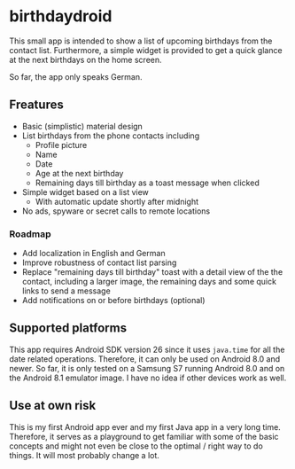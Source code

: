 # birthdaydroid

This small app is intended to show a list of upcoming birthdays from the
contact list. Furthermore, a simple widget is provided to get a quick glance
at the next birthdays on the home screen.

So far, the app only speaks German.

## Freatures

* Basic (simplistic) material design
* List birthdays from the phone contacts including
  * Profile picture
  * Name
  * Date
  * Age at the next birthday
  * Remaining days till birthday as a toast message when clicked
* Simple widget based on a list view
  * With automatic update shortly after midnight
* No ads, spyware or secret calls to remote locations

### Roadmap

* Add localization in English and German
* Improve robustness of contact list parsing
* Replace "remaining days till birthday" toast with a detail view of the the contact, including a larger image, the remaining days and some quick links to send a message
* Add notifications on or before birthdays (optional)

## Supported platforms

This app requires Android SDK version 26 since it uses `java.time` for all
the date related operations. Therefore, it can only be used on Android 8.0
and newer. So far, it is only tested on a Samsung S7 running Android 8.0 and on the
Android 8.1 emulator image. I have no idea if other devices work as well.

## Use at own risk

This is my first Android app ever and my first Java app in a very long time.
Therefore, it serves as a playground to get familiar with some of the basic
concepts and might not even be close to the optimal / right way to do things.
It will most probably change a lot.
